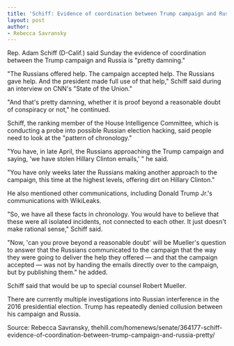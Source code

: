 ```yaml
---
title: 'Schiff: Evidence of coordination between Trump campaign and Russia 'pretty damning''
layout: post
author:
- Rebecca Savransky
---
```


Rep. Adam Schiff (D-Calif.) said Sunday the evidence of coordination between the Trump campaign and Russia is "pretty damning."

"The Russians offered help. The campaign accepted help. The Russians gave help. And the president made full use of that help," Schiff said during an interview on CNN's "State of the Union."

"And that's pretty damning, whether it is proof beyond a reasonable doubt of conspiracy or not," he continued.

Schiff, the ranking member of the House Intelligence Committee, which is conducting a probe into possible Russian election hacking, said people need to look at the "pattern of chronology."

"You have, in late April, the Russians approaching the Trump campaign and saying, 'we have stolen Hillary Clinton emails,' " he said.

"You have only weeks later the Russians making another approach to the campaign, this time at the highest levels, offering dirt on Hillary Clinton."

He also mentioned other communications, including Donald Trump Jr.'s communications with WikiLeaks.

"So, we have all these facts in chronology. You would have to believe that these were all isolated incidents, not connected to each other. It just doesn't make rational sense," Schiff said.

"Now, 'can you prove beyond a reasonable doubt' will be Mueller's question to answer that the Russians communicated to the campaign that the way they were going to deliver the help they offered — and that the campaign accepted — was not by handing the emails directly over to the campaign, but by publishing them." he added.

Schiff said that would be up to special counsel Robert Mueller.

There are currently multiple investigations into Russian interference in the 2016 presidential election. Trump has repeatedly denied collusion between his campaign and Russia.

Source: Rebecca Savransky, thehill.com/homenews/senate/364177-schiff-evidence-of-coordination-between-trump-campaign-and-russia-pretty/
